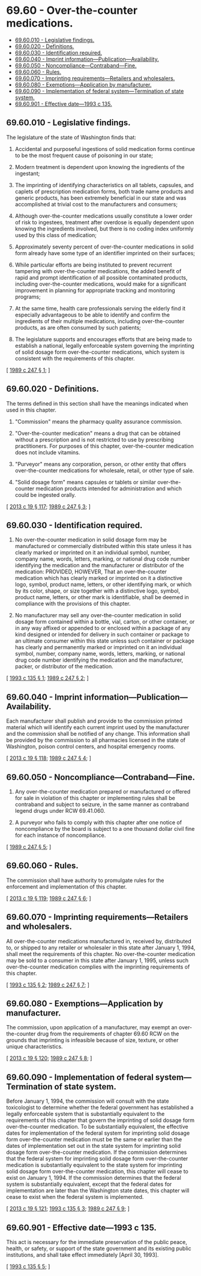 # 69.60 - Over-the-counter medications.
* [69.60.010 - Legislative findings.](#6960010---legislative-findings)
* [69.60.020 - Definitions.](#6960020---definitions)
* [69.60.030 - Identification required.](#6960030---identification-required)
* [69.60.040 - Imprint information—Publication—Availability.](#6960040---imprint-informationpublicationavailability)
* [69.60.050 - Noncompliance—Contraband—Fine.](#6960050---noncompliancecontrabandfine)
* [69.60.060 - Rules.](#6960060---rules)
* [69.60.070 - Imprinting requirements—Retailers and wholesalers.](#6960070---imprinting-requirementsretailers-and-wholesalers)
* [69.60.080 - Exemptions—Application by manufacturer.](#6960080---exemptionsapplication-by-manufacturer)
* [69.60.090 - Implementation of federal system—Termination of state system.](#6960090---implementation-of-federal-systemtermination-of-state-system)
* [69.60.901 - Effective date—1993 c 135.](#6960901---effective-date1993-c-135)
## 69.60.010 - Legislative findings.
The legislature of the state of Washington finds that:

1. Accidental and purposeful ingestions of solid medication forms continue to be the most frequent cause of poisoning in our state;

2. Modern treatment is dependent upon knowing the ingredients of the ingestant;

3. The imprinting of identifying characteristics on all tablets, capsules, and caplets of prescription medication forms, both trade name products and generic products, has been extremely beneficial in our state and was accomplished at trivial cost to the manufacturers and consumers;

4. Although over-the-counter medications usually constitute a lower order of risk to ingestees, treatment after overdose is equally dependent upon knowing the ingredients involved, but there is no coding index uniformly used by this class of medication;

5. Approximately seventy percent of over-the-counter medications in solid form already have some type of an identifier imprinted on their surfaces;

6. While particular efforts are being instituted to prevent recurrent tampering with over-the-counter medications, the added benefit of rapid and prompt identification of all possible contaminated products, including over-the-counter medications, would make for a significant improvement in planning for appropriate tracking and monitoring programs;

7. At the same time, health care professionals serving the elderly find it especially advantageous to be able to identify and confirm the ingredients of their multiple medications, including over-the-counter products, as are often consumed by such patients;

8. The legislature supports and encourages efforts that are being made to establish a national, legally enforceable system governing the imprinting of solid dosage form over-the-counter medications, which system is consistent with the requirements of this chapter.

\[ [1989 c 247 § 1](http://leg.wa.gov/CodeReviser/documents/sessionlaw/1989c247.pdf?cite=1989%20c%20247%20§%201); \]

## 69.60.020 - Definitions.
The terms defined in this section shall have the meanings indicated when used in this chapter.

1. "Commission" means the pharmacy quality assurance commission.

2. "Over-the-counter medication" means a drug that can be obtained without a prescription and is not restricted to use by prescribing practitioners. For purposes of this chapter, over-the-counter medication does not include vitamins.

3. "Purveyor" means any corporation, person, or other entity that offers over-the-counter medications for wholesale, retail, or other type of sale.

4. "Solid dosage form" means capsules or tablets or similar over-the-counter medication products intended for administration and which could be ingested orally.

\[ [2013 c 19 § 117](http://lawfilesext.leg.wa.gov/biennium/2013-14/Pdf/Bills/Session%20Laws/House/1609.SL.pdf?cite=2013%20c%2019%20§%20117); [1989 c 247 § 3](http://leg.wa.gov/CodeReviser/documents/sessionlaw/1989c247.pdf?cite=1989%20c%20247%20§%203); \]

## 69.60.030 - Identification required.
1. No over-the-counter medication in solid dosage form may be manufactured or commercially distributed within this state unless it has clearly marked or imprinted on it an individual symbol, number, company name, words, letters, marking, or national drug code number identifying the medication and the manufacturer or distributor of the medication: PROVIDED, HOWEVER, That an over-the-counter medication which has clearly marked or imprinted on it a distinctive logo, symbol, product name, letters, or other identifying mark, or which by its color, shape, or size together with a distinctive logo, symbol, product name, letters, or other mark is identifiable, shall be deemed in compliance with the provisions of this chapter.

2. No manufacturer may sell any over-the-counter medication in solid dosage form contained within a bottle, vial, carton, or other container, or in any way affixed or appended to or enclosed within a package of any kind designed or intended for delivery in such container or package to an ultimate consumer within this state unless such container or package has clearly and permanently marked or imprinted on it an individual symbol, number, company name, words, letters, marking, or national drug code number identifying the medication and the manufacturer, packer, or distributor of the medication.

\[ [1993 c 135 § 1](http://lawfilesext.leg.wa.gov/biennium/1993-94/Pdf/Bills/Session%20Laws/House/1415.SL.pdf?cite=1993%20c%20135%20§%201); [1989 c 247 § 2](http://leg.wa.gov/CodeReviser/documents/sessionlaw/1989c247.pdf?cite=1989%20c%20247%20§%202); \]

## 69.60.040 - Imprint information—Publication—Availability.
Each manufacturer shall publish and provide to the commission printed material which will identify each current imprint used by the manufacturer and the commission shall be notified of any change. This information shall be provided by the commission to all pharmacies licensed in the state of Washington, poison control centers, and hospital emergency rooms.

\[ [2013 c 19 § 118](http://lawfilesext.leg.wa.gov/biennium/2013-14/Pdf/Bills/Session%20Laws/House/1609.SL.pdf?cite=2013%20c%2019%20§%20118); [1989 c 247 § 4](http://leg.wa.gov/CodeReviser/documents/sessionlaw/1989c247.pdf?cite=1989%20c%20247%20§%204); \]

## 69.60.050 - Noncompliance—Contraband—Fine.
1. Any over-the-counter medication prepared or manufactured or offered for sale in violation of this chapter or implementing rules shall be contraband and subject to seizure, in the same manner as contraband legend drugs under RCW 69.41.060.

2. A purveyor who fails to comply with this chapter after one notice of noncompliance by the board is subject to a one thousand dollar civil fine for each instance of noncompliance.

\[ [1989 c 247 § 5](http://leg.wa.gov/CodeReviser/documents/sessionlaw/1989c247.pdf?cite=1989%20c%20247%20§%205); \]

## 69.60.060 - Rules.
The commission shall have authority to promulgate rules for the enforcement and implementation of this chapter.

\[ [2013 c 19 § 119](http://lawfilesext.leg.wa.gov/biennium/2013-14/Pdf/Bills/Session%20Laws/House/1609.SL.pdf?cite=2013%20c%2019%20§%20119); [1989 c 247 § 6](http://leg.wa.gov/CodeReviser/documents/sessionlaw/1989c247.pdf?cite=1989%20c%20247%20§%206); \]

## 69.60.070 - Imprinting requirements—Retailers and wholesalers.
All over-the-counter medications manufactured in, received by, distributed to, or shipped to any retailer or wholesaler in this state after January 1, 1994, shall meet the requirements of this chapter. No over-the-counter medication may be sold to a consumer in this state after January 1, 1995, unless such over-the-counter medication complies with the imprinting requirements of this chapter.

\[ [1993 c 135 § 2](http://lawfilesext.leg.wa.gov/biennium/1993-94/Pdf/Bills/Session%20Laws/House/1415.SL.pdf?cite=1993%20c%20135%20§%202); [1989 c 247 § 7](http://leg.wa.gov/CodeReviser/documents/sessionlaw/1989c247.pdf?cite=1989%20c%20247%20§%207); \]

## 69.60.080 - Exemptions—Application by manufacturer.
The commission, upon application of a manufacturer, may exempt an over-the-counter drug from the requirements of chapter 69.60 RCW on the grounds that imprinting is infeasible because of size, texture, or other unique characteristics.

\[ [2013 c 19 § 120](http://lawfilesext.leg.wa.gov/biennium/2013-14/Pdf/Bills/Session%20Laws/House/1609.SL.pdf?cite=2013%20c%2019%20§%20120); [1989 c 247 § 8](http://leg.wa.gov/CodeReviser/documents/sessionlaw/1989c247.pdf?cite=1989%20c%20247%20§%208); \]

## 69.60.090 - Implementation of federal system—Termination of state system.
Before January 1, 1994, the commission will consult with the state toxicologist to determine whether the federal government has established a legally enforceable system that is substantially equivalent to the requirements of this chapter that govern the imprinting of solid dosage form over-the-counter medication. To be substantially equivalent, the effective dates for implementation of the federal system for imprinting solid dosage form over-the-counter medication must be the same or earlier than the dates of implementation set out in the state system for imprinting solid dosage form over-the-counter medication. If the commission determines that the federal system for imprinting solid dosage form over-the-counter medication is substantially equivalent to the state system for imprinting solid dosage form over-the-counter medication, this chapter will cease to exist on January 1, 1994. If the commission determines that the federal system is substantially equivalent, except that the federal dates for implementation are later than the Washington state dates, this chapter will cease to exist when the federal system is implemented.

\[ [2013 c 19 § 121](http://lawfilesext.leg.wa.gov/biennium/2013-14/Pdf/Bills/Session%20Laws/House/1609.SL.pdf?cite=2013%20c%2019%20§%20121); [1993 c 135 § 3](http://lawfilesext.leg.wa.gov/biennium/1993-94/Pdf/Bills/Session%20Laws/House/1415.SL.pdf?cite=1993%20c%20135%20§%203); [1989 c 247 § 9](http://leg.wa.gov/CodeReviser/documents/sessionlaw/1989c247.pdf?cite=1989%20c%20247%20§%209); \]

## 69.60.901 - Effective date—1993 c 135.
This act is necessary for the immediate preservation of the public peace, health, or safety, or support of the state government and its existing public institutions, and shall take effect immediately [April 30, 1993].

\[ [1993 c 135 § 5](http://lawfilesext.leg.wa.gov/biennium/1993-94/Pdf/Bills/Session%20Laws/House/1415.SL.pdf?cite=1993%20c%20135%20§%205); \]

